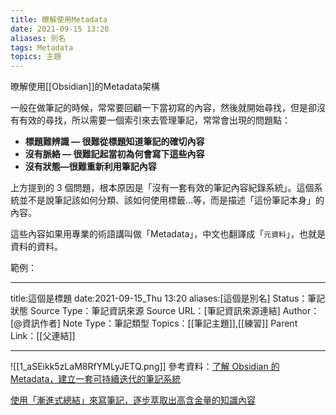 ```yaml
---
title: 暸解使用Metadata
date: 2021-09-15 13:20
aliases: 別名 
tags: Metadata
topics: 主題
---
```




暸解使用[[Obsidian]]的Metadata架構

一般在做筆記的時候，常常要回顧一下當初寫的內容，然後就開始尋找，但是卻沒有有效的尋找，所以需要一個索引來去管理筆記，常常會出現的問題點：

- **標題難辨識 — 很難從標題知道筆記的確切內容**
- **沒有脈絡 — 很難記起當初為何會寫下這些內容**
- **沒有狀態—很難重新利用筆記內容**

上方提到的 3 個問題，根本原因是「沒有一套有效的筆記內容紀錄系統」。這個系統並不是說筆記該如何分類、該如何使用標籤…等，而是描述「這份筆記本身」的內容。

這些內容如果用專業的術語講叫做「Metadata」，中文也翻譯成「`元資料`」，也就是資料的資料。

範例：

---

title:這個是標題
date:2021-09-15_Thu 13:20
aliases:[這個是別名] 
Status：筆記狀態
Source Type：筆記資訊來源
Source URL：[筆記資訊來源連結]
Author：[@資訊作者]
Note Type：筆記類型
Topics：[[筆記主題]],[[練習]]
Parent Link：[[父連結]]

---



![[1_aSEikk5zLaM8RfYMLyJETQ.png]]
參考資料：[了解 Obsidian 的 Metadata，建立一套可持續迭代的筆記系統](https://medium.com/pm%E7%9A%84%E7%94%9F%E7%94%A2%E5%8A%9B%E5%B7%A5%E5%85%B7%E7%AE%B1/obsidian-%E4%BD%BF%E7%94%A8%E6%95%99%E5%AD%B8-%E7%AD%86%E8%A8%98%E7%AF%87-01-%E4%BA%86%E8%A7%A3-obsidian-%E7%9A%84-metadata-f8602bbddade)

[使用「漸進式總結」來寫筆記，逐步萃取出高含金量的知識內容](https://medium.com/pm%E7%9A%84%E7%94%9F%E7%94%A2%E5%8A%9B%E5%B7%A5%E5%85%B7%E7%AE%B1/obsidian-%E4%BD%BF%E7%94%A8%E6%95%99%E5%AD%B8-%E7%AD%86%E8%A8%98%E7%AF%87-02-%E4%BD%BF%E7%94%A8-%E6%BC%B8%E9%80%B2%E5%BC%8F%E7%B8%BD%E7%B5%90-%E4%BE%86%E5%AF%AB%E7%AD%86%E8%A8%98-%E5%BB%BA%E7%AB%8B%E4%B8%80%E5%A5%97%E5%8F%AF%E6%8C%81%E7%BA%8C%E8%BF%AD%E4%BB%A3%E7%9A%84%E7%AD%86%E8%A8%98%E7%B3%BB%E7%B5%B1-f34f069f99a)